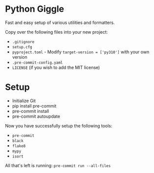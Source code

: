 # Python Giggle
Fast and easy setup of various utilities and formatters.

Copy over the following files into your new project:
- `.gitignore`
- `setup.cfg`
- `pyproject.toml` - Modify `target-version = ['py310']` with your own version
- `.pre-commit-config.yaml`
- `LICENSE` (if you wish to add the MIT license)

# Setup
- Initialize Git
- pip install pre-commit
- pre-commit install
- pre-commit autoupdate

Now you have successfully setup the following tools:
- `pre-commit`
- `black`
- `flake8`
- `mypy`
- `isort`

All that's left is running:
`pre-commit run --all-files`
